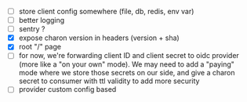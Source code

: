 - [ ] store client config somewhere (file, db, redis, env var)
- [ ] better logging
- [ ] sentry ?
- [x] expose charon version in headers (version + sha)
- [x] root "/" page
- [ ] for now, we're forwarding client ID and client secret to oidc provider (more like a "on your own" mode). We may need to add a "paying" mode where we store those secrets on our side, and give a charon secret to consumer with ttl validity to add more security
- [ ] provider custom config based
